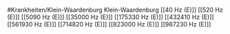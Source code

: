 #Krankheiten/Klein-Waardenburg
Klein-Waardenburg
[[40 Hz (E)]]
[[520 Hz (E)]]
[[5090 Hz (E)]]
[[35000 Hz (E)]]
[[175330 Hz (E)]]
[[432410 Hz (E)]]
[[561930 Hz (E)]]
[[714820 Hz (E)]]
[[823000 Hz (E)]]
[[987230 Hz (E)]]